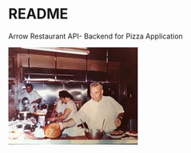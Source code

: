 # README

Arrow Restaurant API- Backend for Pizza Application

<img src="/images/grandpa.jpeg"  alt="Great Grandpa Frank In The Kitchen">




